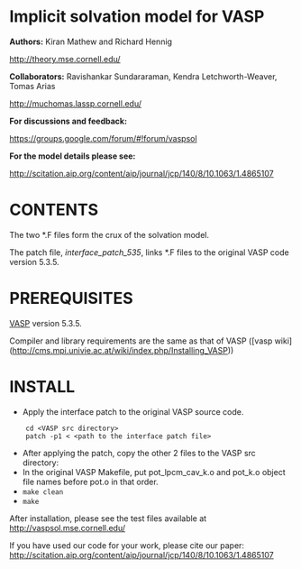 Implicit solvation model for VASP
==========================================

**Authors:** Kiran Mathew and Richard Hennig

http://theory.mse.cornell.edu/

**Collaborators:** Ravishankar Sundararaman, Kendra Letchworth-Weaver, Tomas Arias

http://muchomas.lassp.cornell.edu/

**For discussions and feedback:**

 https://groups.google.com/forum/#!forum/vaspsol 

**For the model details please see:** 

http://scitation.aip.org/content/aip/journal/jcp/140/8/10.1063/1.4865107

CONTENTS
=============
The two *.F files form the crux of the solvation model. 

The patch file, *interface_patch_535*, links *.F files to the original VASP code version 5.3.5.


PREREQUISITES
=============
[VASP](http://www.vasp.at/) version 5.3.5.

Compiler and library requirements are the same as that of VASP ([vasp wiki] (http://cms.mpi.univie.ac.at/wiki/index.php/Installing_VASP))

INSTALL
========

- Apply the interface patch to the original VASP source code.
```   
    cd <VASP src directory>
    patch -p1 < <path to the interface patch file>
```
- After applying the patch, copy the other 2 files to the VASP src directory:
- In the original VASP Makefile, put pot_lpcm_cav_k.o and pot_k.o object file names before pot.o in that order.
- ``` make clean ```
- ``` make ```


After installation, please see the test files available at http://vaspsol.mse.cornell.edu/

If you have used our code for your work, please cite our paper:
http://scitation.aip.org/content/aip/journal/jcp/140/8/10.1063/1.4865107
